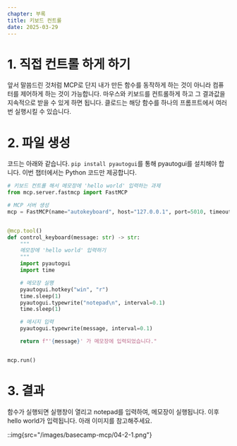 ```yaml
---
chapter: 부록
title: 키보드 컨트롤
date: 2025-03-29
---
```


# 1. 직접 컨트롤 하게 하기

앞서 말씀드린 것처럼 MCP로 단지 내가 만든 함수를 동작하게 하는 것이 아니라 컴퓨터를 제어하게 하는 것이 가능합니다. 마우스와 키보드를 컨트롤하게 하고 그 결과값을 지속적으로 받을 수 있게 하면 됩니다. 클로드는 해당 함수를 하나의 프롬프트에서 여러번 실행시킬 수 있습니다.

# 2. 파일 생성

코드는 아래와 같습니다. `pip install pyautogui`를 통해 pyautogui를 설치해야 합니다. 이번 챕터에서는 Python 코드만 제공합니다.

```python
# 키보드 컨트롤 해서 메모장에 'hello world' 입력하는 과제
from mcp.server.fastmcp import FastMCP

# MCP 서버 생성
mcp = FastMCP(name="autokeyboard", host="127.0.0.1", port=5010, timeout=30)


@mcp.tool()
def control_keyboard(message: str) -> str:
    """
    메모장에 'hello world' 입력하기
    """
    import pyautogui
    import time

    # 메모장 실행
    pyautogui.hotkey("win", "r")
    time.sleep(1)
    pyautogui.typewrite("notepad\n", interval=0.1)
    time.sleep(1)

    # 메시지 입력
    pyautogui.typewrite(message, interval=0.1)

    return f"'{message}' 가 메모장에 입력되었습니다."


mcp.run()
```

# 3. 결과

함수가 실행되면 실행창이 열리고 notepad를 입력하여, 메모장이 실행됩니다. 이후 hello world가 입력됩니다. 아래 이미지를 참고해주세요.

::img{src="/images/basecamp-mcp/04-2-1.png"}